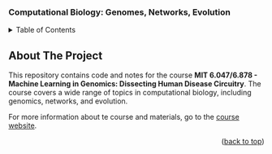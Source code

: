 <a name="readme-top"></a>

<h3 align="Left">Computational Biology: Genomes, Networks, Evolution</h3>

<!-- TABLE OF CONTENTS -->
<details>
  <summary>Table of Contents</summary>
  <ol>
    <li>
      <a href="#about-this-repo">About The Project</a>
    </li>
  </ol>
</details>



<!-- ABOUT THIS REPO -->
## About The Project

This  repository contains code and notes for the course **MIT 6.047/6.878 - Machine Learning in Genomics: Dissecting Human Disease Circuitry**. The course covers a wide range of topics in computational biology, including genomics, networks, and evolution.

For more information about te course and materials, go to the [course website](https://stellar.mit.edu/S/course/6/fa21/6.047/index.html).

<p style="text-align:right">(<a href="#readme-top">back to top</a>)</p>
